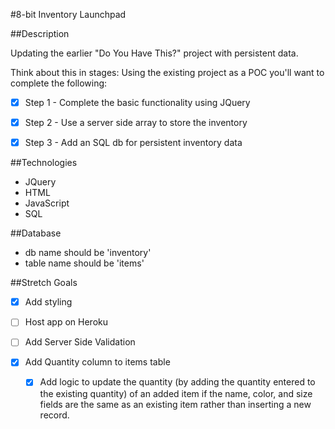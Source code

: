 #8-bit Inventory Launchpad

##Description

Updating the earlier "Do You Have This?" project with persistent data.

Think about this in stages: Using the existing project as a POC you'll want to complete the following:

* [x] Step 1 - Complete the basic functionality using JQuery

* [x] Step 2 - Use a server side array to store the inventory

* [x] Step 3 - Add an SQL db for persistent inventory data

##Technologies

* JQuery
* HTML
* JavaScript
* SQL

##Database

* db name should be 'inventory'
* table name should be 'items'

##Stretch Goals

* [x] Add styling

* [ ] Host app on Heroku

* [ ] Add Server Side Validation

* [x] Add Quantity column to items table

  * [x] Add logic to update the quantity (by adding the quantity entered to the existing quantity) of an added item if the name, color, and size fields are the same as an existing item rather than inserting a new record.
